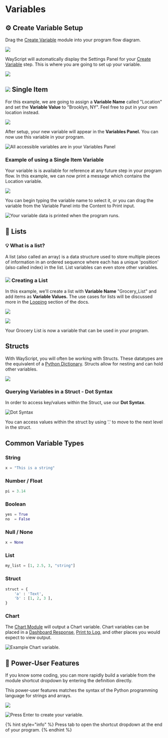 # Variables

## ⚙ Create Variable Setup

Drag the [Create Variable](../library/logic/create-variable.md) module into your program flow diagram.

![](../.gitbook/assets/variable_drag.png)

WayScript will automatically display the Settings Panel for your [Create Variable](../library/logic/create-variable.md) step. This is where you are going to set up your variable.

![](../.gitbook/assets/variable.png)

## ![](../.gitbook/assets/single_item.png) Single Item

For this example, we are going to assign a **Variable Name** called "Location" and set the **Variable Value** to "Brooklyn, NY". Feel free to put in your own location instead.

![](../.gitbook/assets/screen-shot-2020-01-15-at-1.09.34-pm.png)

After setup, your new variable will appear in the **Variables Panel.** You can now use this variable in your program.

![All accessible variables are in your Variables Panel](../.gitbook/assets/screen-shot-2020-01-15-at-1.09.48-pm.png)

### Example of using a Single Item Variable

Your variable is is available for reference at any future step in your program flow. In this example, we can now print a message which contains the Location variable.

![](../.gitbook/assets/screen-shot-2020-01-15-at-1.11.09-pm.png)

You can begin typing the variable name to select it, or you can drag the variable from the Variable Panel into the Content to Print input.

![Your variable data is printed when the program runs.](../.gitbook/assets/screenshot-2019-07-15-15.36.21.png)

## 📃 Lists

### 💡 What is a list?

A list \(also called an array\) is a data structure used to store multiple pieces of information in an ordered sequence where each has a unique 'position' \(also called index\) in the list. List variables can even store other variables.

### ![](../.gitbook/assets/create_var.png) Creating a List

In this example, we'll create a list with **Variable Name** "Grocery\_List" and add items as **Variable Values.** The use cases for lists will be discussed more in the [Looping](looping-iteration.md) section of the docs.

![](../.gitbook/assets/screen-shot-2020-01-15-at-1.15.28-pm.png)

![](../.gitbook/assets/screen-shot-2020-01-15-at-1.15.56-pm.png)

Your Grocery List is now a variable that can be used in your program.

## Structs

With WayScript, you will often be working with Structs. These datatypes are the equivalent of a [Python Dictionary](https://www.w3schools.com/python/python_dictionaries.asp). Structs allow for nesting and can hold other variables. 

![](../.gitbook/assets/screenshot-2020-02-18-13.04.25.png)

### Querying Variables in a Struct - Dot Syntax

In order to access key/values within the Struct, use our **Dot Syntax**.

![Dot Syntax](../.gitbook/assets/screenshot-2020-02-18-12.52.28.png)

You can access values within the struct by using '.' to move to the next level in the struct. 

## Common Variable Types

### String

```python
x = "This is a string"
```

### Number / Float

```python
pi = 3.14
```

### Boolean

```python
yes = True
no  = False 
```

### Null / None

```python
x = None
```

### List

```python
my_list = [1, 2.5, 3, "string"]
```

### Struct

```python
struct = {
    'a' : 'Text',
    'b' : [1, 2, 3 ],
}
```

### Chart

The [Chart Module](../library/modules/chart.md) will output a Chart variable. Chart variables can be placed in a [Dashboard Response](../library/modules/dashboard-response.md), [Print to Log](../library/logic/print-to-log.md), and other places you would expect to view output.

![Example Chart variable.](../.gitbook/assets/screen-shot-2020-03-06-at-1.32.20-pm.png)

## 💪 Power-User Features

If you know some coding, you can more rapidly build a variable from the module shortcut dropdown by entering the definition directly.

This power-user features matches the syntax of the Python programming language for strings and arrays.

![](../.gitbook/assets/screenshot-2019-07-15-15.53.14.png)

![Press Enter to create your variable.](../.gitbook/assets/screenshot-2019-07-15-15.53.32.png)

{% hint style="info" %}
Press tab to open the shortcut dropdown at the end of your program.
{% endhint %}

